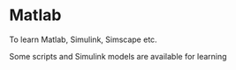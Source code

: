 # Matlab
To learn Matlab, Simulink, Simscape etc.

Some scripts and Simulink models are available for learning
